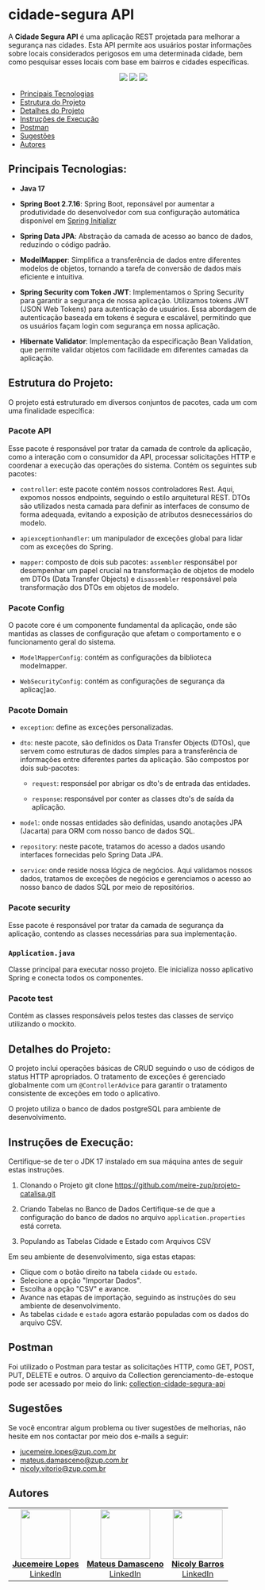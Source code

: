 # cidade-segura API 

A **Cidade Segura API** é uma aplicação REST projetada para melhorar a segurança nas cidades. Esta API permite aos usuários postar informações sobre locais considerados perigosos em uma determinada cidade, bem como pesquisar esses locais com base em bairros e cidades específicas.


<p align="center">
     <a alt="Java">
        <img src="https://img.shields.io/badge/Java-v11-blue.svg" />
    </a>
    <a alt="Spring Boot">
        <img src="https://img.shields.io/badge/Spring%20Boot-v2.7.16-brightgreen.svg" />
    </a>
    <a alt="PostgreSQL">
        <img src="https://img.shields.io/badge/PostgreSQL-v42.6.0-blue.svg" />
    </a>
</p>

- [Principais Tecnologias](#principais-tecnologias)
- [Estrutura do Projeto](#estrutura-do-projeto)
- [Detalhes do Projeto](#detalhes-do-projeto)
- [Instruções de Execução](#instruções-de-execução)
- [Postman](#postman)
- [Sugestões](#sugestões)
- [Autores](#autores)

## Principais Tecnologias:

- **Java 17**

- **Spring Boot 2.7.16**: Spring Boot, reponsável por aumentar a produtividade do desenvolvedor com sua configuração automática disponível em  [Spring Initializr](https://start.spring.io/)

- **Spring Data JPA**: Abstração da camada de acesso ao banco de dados, reduzindo o código padrão.

- **ModelMapper**: Simplifica a transferência de dados entre diferentes modelos de objetos, tornando a tarefa de conversão de dados mais eficiente e intuitiva.

- **Spring Security com Token JWT**: Implementamos o Spring Security para garantir a segurança de nossa aplicação. Utilizamos tokens JWT (JSON Web Tokens) para autenticação de usuários. Essa abordagem de autenticação baseada em tokens é segura e escalável, permitindo que os usuários façam login com segurança em nossa aplicação.

- **Hibernate Validator**: Implementação da especificação Bean Validation, que permite validar objetos com facilidade em diferentes camadas da aplicação. 

## Estrutura do Projeto:

O projeto está estruturado em diversos conjuntos de pacotes, cada um com uma finalidade específica:

### Pacote API

Esse pacote é responsável por tratar da camada de controle da aplicação, como a interação com o consumidor da API, processar solicitações HTTP e coordenar a execução das operações do sistema. Contém os seguintes sub pacotes:

- `controller`: este pacote contém nossos controladores Rest. Aqui, expomos nossos endpoints, seguindo o estilo arquitetural REST. DTOs são utilizados nesta camada para definir as interfaces de consumo de forma adequada, evitando a exposição de atributos desnecessários do modelo.

- `apiexceptionhandler`: um manipulador de exceções global para lidar com as exceções do Spring.

- `mapper`: composto de dois sub pacotes: `assembler` responsábel por desempenhar um papel crucial na transformação de objetos de modelo em DTOs (Data Transfer Objects) e `disassembler` responsável pela transformação dos DTOs em objetos de modelo.


### Pacote Config

O pacote core é um componente fundamental da aplicação, onde são mantidas as classes de configuração que afetam o comportamento e o funcionamento geral do sistema.

- `ModelMapperConfig`: contém as configurações da biblioteca modelmapper.

- `WebSecurityConfig`: contém as configurações de segurança da aplicaç]ao.

### Pacote Domain

- `exception`: define as exceções personalizadas.

- `dto`: neste pacote, são definidos os Data Transfer Objects (DTOs), que servem como estruturas de dados simples para a transferência de informações entre diferentes partes da aplicação. São compostos por dois sub-pacotes:

     - `request`: responsáel por abrigar os dto's de entrada das entidades. 

     - `response`: responsável por conter as classes dto's de saída da aplicação.

- `model`: onde nossas entidades são definidas, usando anotações JPA (Jacarta) para ORM com nosso banco de dados SQL.

- `repository`: neste pacote, tratamos do acesso a dados usando interfaces fornecidas pelo Spring Data JPA.

- `service`: onde reside nossa lógica de negócios. Aqui validamos nossos dados, tratamos de exceções de negócios e gerenciamos o acesso ao nosso banco de dados SQL por meio de repositórios.

### Pacote security

Esse pacote é responsável por tratar da camada de segurança da aplicação, contendo as classes necessárias para sua implementação.

### `Application.java`
Classe principal para executar nosso projeto. Ele inicializa nosso aplicativo Spring e conecta todos os componentes.


### Pacote test

Contém as classes responsáveis pelos testes das classes de serviço utilizando o mockito.

## Detalhes do Projeto:

O projeto inclui operações básicas de CRUD seguindo o uso de códigos de status HTTP apropriados. O tratamento de exceções é gerenciado globalmente com um `@ControllerAdvice` para garantir o tratamento consistente de exceções em todo o aplicativo.

O projeto utiliza o banco de dados postgreSQL para ambiente de desenvolvimento.

## Instruções de Execução:

Certifique-se de ter o JDK 17 instalado em sua máquina antes de seguir estas instruções.

1. Clonando o Projeto
git clone https://github.com/meire-zup/projeto-catalisa.git

2. Criando Tabelas no Banco de Dados
Certifique-se de que a configuração do banco de dados no arquivo `application.properties` está correta.

3. Populando as Tabelas Cidade e Estado com Arquivos CSV

Em seu ambiente de desenvolvimento, siga estas etapas:
- Clique com o botão direito na tabela `cidade` ou `estado`.
- Selecione a opção "Importar Dados".
- Escolha a opção "CSV" e avance.
- Avance nas etapas de importação, seguindo as instruções do seu ambiente de desenvolvimento.
- As tabelas `cidade` e `estado` agora estarão populadas com os dados do arquivo CSV.

## Postman

Foi utilizado o Postman para  testar as solicitações HTTP, como GET, POST, PUT, DELETE e outros. 
O arquivo da Collection gerenciamento-de-estoque pode ser acessado por meio do link: [collection-cidade-segura-api](https://documenter.getpostman.com/view/20786077/2s9YJf1NC5)

## Sugestões

Se você encontrar algum problema ou tiver sugestões de melhorias, não hesite em nos contactar por meio dos e-mails a seguir:
- jucemeire.lopes@zup.com.br
- mateus.damasceno@zup.com.br
- nicoly.vitorio@zup.com.br

## Autores
<table>
  <tr>
    <td align="center"><a href="https://github.com/meirelopes"><img src="https://avatars.githubusercontent.com/u/105396487?v=4" width="100px;" alt=""/><br/><strong>Jucemeire Lopes</strong></a><br/><a href="https://www.linkedin.com/in/jucemeirelopes/">LinkedIn</a></td>
    <td align="center"><a href="https://github.com/mateus-damasceno-zup"><img src="https://avatars.githubusercontent.com/u/133882244?v=4" width="100px;" alt=""/><br/><strong>Mateus Damasceno</strong></a><br/><a href="https://www.linkedin.com/in/mateus-inacio-rodrigues-damasceno-711b8227/">LinkedIn</a></td>
    <td align="center"><a href="https://github.com/NicolyZup"><img src="https://avatars.githubusercontent.com/u/133882322?v=4" width="100px;" alt=""/><br/><strong>Nicoly Barros</strong></a><br/><a href="https://www.linkedin.com/in/nicoly-barros-henrique-vitorio/">LinkedIn</a></td>
       
  </tr>
</table>
</table>
